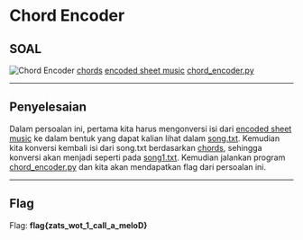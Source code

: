 # Chord Encoder

## SOAL
![Chord Encoder](https://user-images.githubusercontent.com/26424136/83021901-e6513480-a054-11ea-8631-971d883881c7.PNG)
[chords](https://static.tjctf.org/67be5bd036a4be8323314d1da6ad2e673963f76634a62ec47d53fb07a04a3722_chords.txt)
[encoded sheet music](https://static.tjctf.org/c29857b8d4d1b2dfe502b5053d73844a08358ae681b2af8de6829b765dc2c28e_notes.txt)
[chord_encoder.py](da36df431da358250884ff9765e8c0c5f054b845aff31b85e37229159176bb9f_chord_encoder.py)
_____________________________________
## Penyelesaian
Dalam persoalan ini, pertama kita harus mengonversi isi dari [encoded sheet music](https://static.tjctf.org/c29857b8d4d1b2dfe502b5053d73844a08358ae681b2af8de6829b765dc2c28e_notes.txt) ke dalam bentuk yang dapat kalian lihat dalam [song.txt](https://github.com/hanaghaliyah/EAS_KWA_05311840000032/blob/master/Reversing/Chord%20Encoder/song.txt). Kemudian kita konversi kembali isi dari song.txt berdasarkan [chords](https://static.tjctf.org/67be5bd036a4be8323314d1da6ad2e673963f76634a62ec47d53fb07a04a3722_chords.txt), sehingga konversi akan menjadi seperti pada [song1.txt](https://github.com/hanaghaliyah/EAS_KWA_05311840000032/blob/master/Reversing/Chord%20Encoder/song1.txt). Kemudian jalankan program [chord_encoder.py](https://github.com/hanaghaliyah/EAS_KWA_05311840000032/blob/master/Reversing/Chord%20Encoder/Chord%20Encoder.py) dan kita akan mendapatkan flag dari persoalan ini.
______________________________________
## Flag
Flag: <b>flag{zats_wot_1_call_a_meloD}</b>
